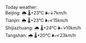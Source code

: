 Today weather:  
Beijing: 🌦   🌡️+23°C 🌬️↓7km/h  
Tianjin: 🌦   🌡️+23°C 🌬️↙15km/h  
Shijiazhuang: 🌧   🌡️+24°C 🌬️↘10km/h  
Tangshan: 🌧   🌡️+20°C 🌬️↙23km/h  
